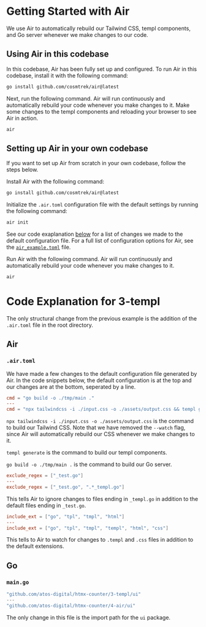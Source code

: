 # Getting Started with Air

We use Air to automatically rebuild our Tailwind CSS, templ components, and Go server whenever we make changes to our code.

## Using Air in this codebase

In this codebase, Air has been fully set up and configured. To run Air in this codebase, install it with the following command:

```bash
go install github.com/cosmtrek/air@latest
```

Next, run the following command. Air will run continuously and automatically rebuild your code whenever you make changes to it. Make some changes to the templ components and reloading your browser to see Air in action.

```bash
air
```

## Setting up Air in your own codebase

If you want to set up Air from scratch in your own codebase, follow the steps below.

Install Air with the following command:

```bash
go install github.com/cosmtrek/air@latest
```

Initialize the `.air.toml` configuration file with the default settings by running the following command:

```bash
air init
```

See our code exaplanation [below](#air) for a list of changes we made to the default configuration file. For a full list of configuration options for Air, see the [`air_example.toml`](https://github.com/cosmtrek/air/blob/master/air_example.toml) file.

Run Air with the following command. Air will run continuously and automatically rebuild your code whenever you make changes to it.

```bash
air
```

# Code Explanation for 3-templ

The only structural change from the previous example is the addition of the `.air.toml` file in the root directory.

## Air

### `.air.toml`

We have made a few changes to the default configuration file generated by Air. In the code snippets below, the default configuration is at the top and our changes are at the bottom, seperated by a line.

```toml
cmd = "go build -o ./tmp/main ."
---
cmd = "npx tailwindcss -i ./input.css -o ./assets/output.css && templ generate && go build -o ./tmp/main ."
```

`npx tailwindcss -i ./input.css -o ./assets/output.css` is the command to build our Tailwind CSS. Note that we have removed the `--watch` flag, since Air will automatically rebuild our CSS whenever we make changes to it.

`templ generate` is the command to build our templ components.

`go build -o ./tmp/main .` is the command to build our Go server.

```toml
exclude_regex = ["_test.go"]
---
exclude_regex = ["_test.go", ".*_templ.go"]
```

This tells Air to ignore changes to files ending in `_templ.go` in addition to the default files ending in `_test.go`.

```toml
include_ext = ["go", "tpl", "tmpl", "html"]
---
include_ext = ["go", "tpl", "tmpl", "templ", "html", "css"]
```

This tells to Air to watch for changes to `.templ` and `.css` files in addition to the default extensions.

## Go

### `main.go`

```go
"github.com/atos-digital/htmx-counter/3-templ/ui"
---
"github.com/atos-digital/htmx-counter/4-air/ui"
```

The only change in this file is the import path for the `ui` package.
